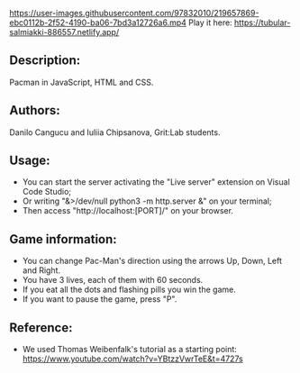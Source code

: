 https://user-images.githubusercontent.com/97832010/219657869-ebc0112b-2f52-4190-ba06-7bd3a12726a6.mp4
Play it here: https://tubular-salmiakki-886557.netlify.app/

## Description:
Pacman in JavaScript, HTML and CSS.

## Authors:
Danilo Cangucu and Iuliia Chipsanova, Grit:Lab students.

## Usage:
- You can start the server activating the "Live server" extension on Visual Code Studio;
- Or writing "&>/dev/null python3 -m http.server &" on your terminal;
- Then access "http://localhost:[PORT]/" on your browser.

## Game information:
- You can change Pac-Man's direction using the arrows Up, Down, Left and Right.
- You have 3 lives, each of them with 60 seconds.
- If you eat all the dots and flashing pills you win the game.
- If you want to pause the game, press "P".

## Reference:
- We used Thomas Weibenfalk's tutorial as a starting point: https://www.youtube.com/watch?v=YBtzzVwrTeE&t=4727s

